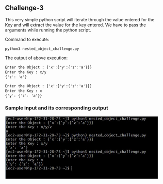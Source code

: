 ## Challenge-3

This very simple python script will iterate through the value entered for the Key and will extract the value for the key entered. We have to pass the arguments while running the python script.

Command to execute:

````
python3 nested_object_challenge.py
````

The output of above execution:
````
Enter the Object : {'x':{'y':{'z':'a'}}}
Enter the Key : x/y
{'z': 'a'}
````
````
Enter the Object : {'x':{'y':{'z':'a'}}}
Enter the Key : x
{'y': {'z': 'a'}}
````

### Sample input and its corresponding output 

![alt text](https://github.com/gdb-gopa/challenge/blob/main/Challenge-3_nestedDict/Output.JPG)
